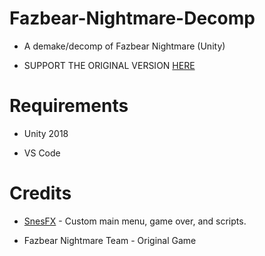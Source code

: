 # Fazbear-Nightmare-Decomp

* A demake/decomp of Fazbear Nightmare (Unity)

* SUPPORT THE ORIGINAL VERSION [HERE](https://gamejolt.com/games/FazbearNightmare/44735)

# Requirements

* Unity 2018

* VS Code

# Credits

* [SnesFX](https://twitter.com/snesfx) - Custom main menu, game over, and scripts.

* Fazbear Nightmare Team - Original Game

